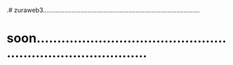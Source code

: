 .# zuraweb3........................................................................................
# soon................................................................................
